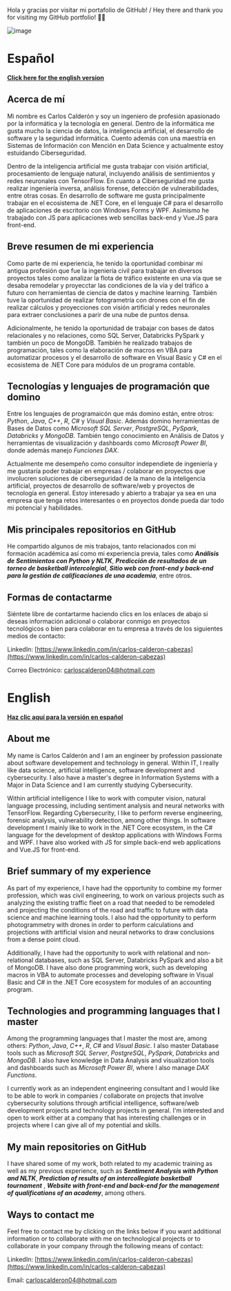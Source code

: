 Hola y gracias por visitar mi portafolio de GitHub! / Hey there and thank you for visiting my GitHub portfolio! 🐙🐱

![image](https://github.com/carlos-calderon-cabezas/carlos-calderon-cabezas/assets/156715991/cd25895a-f838-4d04-99b0-d38cec313e4c)

# Español

[**Click here for the english version**](#english)

## Acerca de mí

Mi nombre es Carlos Calderón y soy un ingeniero de profesión apasionado por la informática y la tecnología en general. Dentro de la informática me gusta mucho la ciencia de datos, la inteligencia artificial, el desarrollo de software y la seguridad informática. Cuento además con una maestría en Sistemas de Información con Mención en Data Science y actualmente estoy estuidando Ciberseguridad.

Dentro de la inteligencia artificial me gusta trabajar con visión artificial, procesamiento de lenguaje natural, incluyendo análisis de sentimientos y redes neuronales con TensorFlow. En cuanto a Ciberseguridad me gusta realizar ingeniería inversa, análisis forense, detección de vulnerabilidades, entre otras cosas. En desarrollo de software me gusta principalmente trabajar en el ecosistema de .NET Core, en el lenguaje C# para el desarrollo de aplicaciones de escritorio con Windows Forms y WPF. Asímismo he trabajado con JS para aplicaciones web sencillas back-end y Vue.JS para front-end.

## Breve resumen de mi experiencia

Como parte de mi experiencia, he tenido la oportunidad combinar mi antigua profesión que fue la ingeniería civil para trabajar en diversos proyectos tales como analizar la flota de tráfico existente en una vía que se desaba remodelar y proyecctar las condiciones de la vía y del tráfico a futuro con herramientas de ciencia de datos y machine learning. También tuve la oportunidad de realizar fotogrametría con drones con el fin de realizar cálculos y proyecciones con visión artificial y redes neuronales para extraer conclusiones a parir de una nube de puntos densa.

Adicionalmente, he tenido la oportunidad de trabajar con bases de datos relacionales y no relaciones, como SQL Server, Databricks PySpark y también un poco de MongoDB. También he realizado trabajos de programación, tales como la elaboración de macros en VBA para automatizar procesos y el desarrollo de software en Visual Basic y C# en el ecosistema de .NET Core para módulos de un programa contable.

## Tecnologías y lenguajes de programación que domino

Entre los lenguajes de programaicón que más domino están, entre otros: *Python*, *Java*, *C++*, *R*, *C#* y *Visual Basic*. Además domino herramientas de Bases de Datos como *Microsoft SQL Server*, *PostgreSQL*, *PySpark*, *Databricks* y *MongoDB*. También tengo conocimiento en Análisis de Datos y herramientas de visualización y dashboards como *Microsoft Power BI*, donde además manejo *Funciones DAX*.

Actualmente me desempeño como consultor independiete de ingeniería y me gustaría poder trabajar en empresas / colaborar en proyectos que involucren soluciones de ciberseguridad de la mano de la inteligencia artificial, proyectos de desarrollo de software/web y proyectos de tecnología en general. Estoy interesado y abierto a trabajar ya sea en una empresa que tenga retos interesantes o en proyectos donde pueda dar todo mi potencial y habilidades.

## Mis principales repositorios en GitHub

He compartido algunos de mis trabajos, tanto relacionados con mi formación académica así como mi experiencia previa, tales como ***Análisis de Sentimientos con Python y NLTK***, ***Predicción de resultados de un torneo de basketball intercolegial***, ***Sitio web con front-end y back-end para la gestión de calificaciones de una academia***, entre otros. 

## Formas de contactarme

Siéntete libre de contartarme haciendo clics en los enlaces de abajo si deseas información adicional o colaborar conmigo en proyectos tecnológicos o bien para colaborar en tu empresa a través de los siguientes medios de contacto:

LinkedIn: [https://www.linkedin.com/in/carlos-calderon-cabezas](https://www.linkedin.com/in/carlos-calderon-cabezas)

Correo Electrónico: [carloscalderon04@hotmail.com](mailto:carloscalderon04@hotmail.com)

# English

[**Haz clic aquí para la versión en español**](#español)

## About me

My name is Carlos Calderón and I am an engineer by profession passionate about software developement and technology in general. Within IT, I really like data science, artificial intelligence, software development and cybersecurity. I also have a master's degree in Information Systems with a Major in Data Science and I am currently studying Cybersecurity.

Within artificial intelligence I like to work with computer vision, natural language processing, including sentiment analysis and neural networks with TensorFlow. Regarding Cybersecurity, I like to perform reverse engineering, forensic analysis, vulnerability detection, among other things. In software development I mainly like to work in the .NET Core ecosystem, in the C# language for the development of desktop applications with Windows Forms and WPF. I have also worked with JS for simple back-end web applications and Vue.JS for front-end.

## Brief summary of my experience

As part of my experience, I have had the opportunity to combine my former profession, which was civil engineering, to work on various projects such as analyzing the existing traffic fleet on a road that needed to be remodeled and projecting the conditions of the road and traffic to future with data science and machine learning tools. I also had the opportunity to perform photogrammetry with drones in order to perform calculations and projections with artificial vision and neural networks to draw conclusions from a dense point cloud.

Additionally, I have had the opportunity to work with relational and non-relational databases, such as SQL Server, Databricks PySpark and also a bit of MongoDB. I have also done programming work, such as developing macros in VBA to automate processes and developing software in Visual Basic and C# in the .NET Core ecosystem for modules of an accounting program.

## Technologies and programming languages that I master

Among the programming languages that I master the most are, among others: *Python*, *Java*, *C++*, *R*, *C#* and *Visual Basic*. I also master Database tools such as *Microsoft SQL Server*, *PostgreSQL*, *PySpark*, *Databricks* and *MongoDB*. I also have knowledge in Data Analysis and visualization tools and dashboards such as *Microsoft Power BI*, where I also manage *DAX Functions*.

I currently work as an independent engineering consultant and I would like to be able to work in companies / collaborate on projects that involve cybersecurity solutions through artificial intelligence, software/web development projects and technology projects in general. I'm interested and open to work either at a company that has interesting challenges or in projects where I can give all of my potential and skills.

## My main repositories on GitHub

I have shared some of my work, both related to my academic training as well as my previous experience, such as ***Sentiment Analysis with Python and NLTK***, ***Prediction of results of an intercollegiate basketball tournament*** , ***Website with front-end and back-end for the management of qualifications of an academy***, among others.

## Ways to contact me

Feel free to contact me by clicking on the links below if you want additional information or to collaborate with me on technological projects or to collaborate in your company through the following means of contact:

LinkedIn: [https://www.linkedin.com/in/carlos-calderon-cabezas](https://www.linkedin.com/in/carlos-calderon-cabezas)

Email: [carloscalderon04@hotmail.com](mailto:carloscalderon04@hotmail.com)

<!---
- 👋 Hi, I’m @cjcalderon9804
- 👀 I’m interested in ...
- 🌱 I’m currently learning ...
- 💞️ I’m looking to collaborate on ...
- 📫 How to reach me ...
- 😄 Pronouns: ...
- ⚡ Fun fact: ...
--->

<!---
cjcalderon9804/cjcalderon9804 is a ✨ special ✨ repository because its `README.md` (this file) appears on your GitHub profile.
You can click the Preview link to take a look at your changes.
--->
